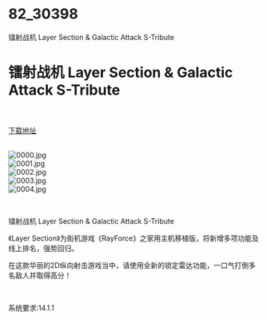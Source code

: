 # 82_30398
镭射战机 Layer Section &amp; Galactic Attack S-Tribute
# 镭射战机 Layer Section & Galactic Attack S-Tribute
 <br/></br>
[下载地址](https://www.switch520.cc/article/30398 "下载地址")
<br/></br>

<p><img title="0000.jpg" src="https://www.switch520.cc/muke_img/2022_04_29_d8919f908fa28.jpg" alt="0000.jpg"><br>
<img title="0001.jpg" src="https://www.switch520.cc/muke_img/2022_04_29_02a74117320e1.jpg" alt="0001.jpg"><br>
<img title="0002.jpg" src="https://www.switch520.cc/muke_img/2022_04_29_b3fff02c2452f.jpg" alt="0002.jpg"><br>
<img title="0003.jpg" src="https://www.switch520.cc/muke_img/2022_04_29_96ea95351400b.jpg" alt="0003.jpg"><br>
<img title="0004.jpg" src="https://www.switch520.cc/muke_img/2022_04_29_ba8efac86c29d.jpg" alt="0004.jpg"></p>
<p>&nbsp;</p>
<p>镭射战机 Layer Section &amp; Galactic Attack S-Tribute</p>
<p>《Layer Section》为街机游戏《RayForce》之家用主机移植版，将新增多项功能及线上排名，强势回归。</p>
<p>在这款华丽的2D纵向射击游戏当中，请使用全新的锁定雷达功能，一口气打倒多名敌人并取得高分！</p>
<p>&nbsp;</p>
<p>系统要求:14.1.1</p>



